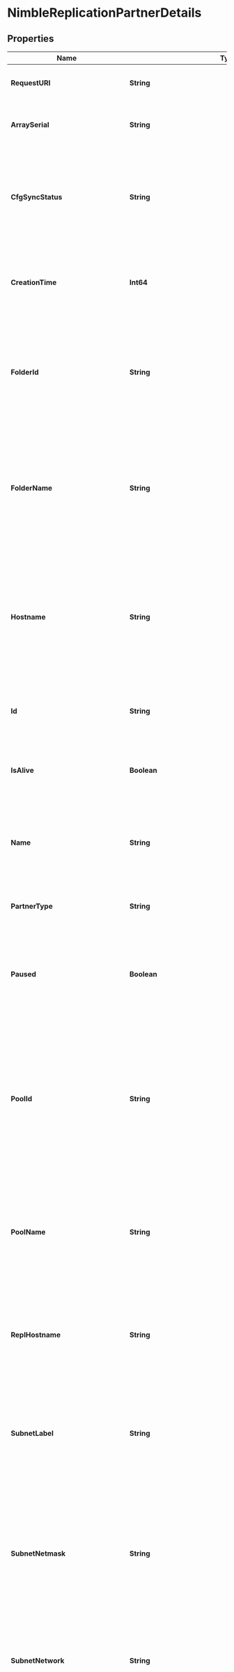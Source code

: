 # NimbleReplicationPartnerDetails
## Properties

Name | Type | Description | Notes
------------ | ------------- | ------------- | -------------
**RequestURI** | **String** | RequestURI for detailed replication partner objects | [optional] 
**ArraySerial** | **String** | Serial number of group leader array of the partner. Plain string. | [optional] 
**CfgSyncStatus** | **String** | Indicates whether all volumes and volume collections have been synced to the partner. Possible values: N/A, Yes, No.  | [optional] 
**CreationTime** | **Int64** | Time when this replication partner was created. Seconds since last epoch i.e. 00:00 January 1, 1970. | [optional] 
**FolderId** | **String** | The Folder ID within the pool where volumes replicated from this partner will be created. This is not supported for pool partners. A 42 digit hexadecimal number.  | [optional] 
**FolderName** | **String** | The Folder name within the pool where volumes replicated from this partner will be created. String of up to 64 alphanumeric characters, - and . and : are allowed after first character. | [optional] 
**Hostname** | **String** | IP address or hostname of partner interface. This must be the partners Group Management IP address. String of up to 64 alphanumeric characters, - and . and : are allowed after first character. | [optional] 
**Id** | **String** | Identifier for a replication partner. A 42 digit hexadecimal number. | [optional] 
**IsAlive** | **Boolean** | Whether the partner is available, and responding to pings. Possible values: true, false | [optional] 
**Name** | **String** | Name of replication partner. String of up to 64 alphanumeric characters, - and . and : are allowed after first character. | [optional] 
**PartnerType** | **String** | Type of the partner, Possible values: &#39;group&#39; or &#39;pool&#39;.  | [optional] 
**Paused** | **Boolean** | Indicates whether replication traffic from/to this partner has been halted. Possible values: true, false | [optional] 
**PoolId** | **String** | The pool ID where volumes replicated from this partner will be created. Replica volumes created as clones ignore this parameter and are always created in the same pool as their parent volume. A 42 digit hexadecimal number. | [optional] 
**PoolName** | **String** | The pool name where volumes replicated from this partner will be created. String of up to 64 alphanumeric characters, - and . and : are allowed after first character. | [optional] 
**ReplHostname** | **String** | IP address or hostname of partner data interface. String of up to 64 alphanumeric characters, - and . and : are allowed after first character. | [optional] 
**SubnetLabel** | **String** | Label of the subnet used to replicate to this partner. String of up to 64 alphanumeric characters, - and . and : are allowed after first character. | [optional] 
**SubnetNetmask** | **String** | Subnet mask used to replicate to this partner. A netmask expressed as a 32 bit binary value must have the highest bit set (2^31) and the lowest bit clear (2^0) with the first zero followed by only zeros. | [optional] 
**SubnetNetwork** | **String** | Subnet used to replicate to this partner. Four numbers in the range [0,255] separated by periods. | [optional] 
**SubnetType** | **String** | Type of the subnet used to replicate to this partner. Possible values: invalid, unconfigured, mgmt, data, mgmt_data | [optional] 
**SystemId** | **String** | Identifier for a system or array. A 42 digit hexadecimal number. | [optional] 
**Version** | **Int64** | Replication version of the partner. Signed 64-bit integer. | [optional] 
**VolumeCollectionListCount** | **Int64** | Count of volume collections that are replicating from/to this partner. Unsigned 64-bit integer. | [optional] 
**Alias** | **String** | String of up to 63 alphanumeric and can include hyphens characters but cannot start with hyphen. | [optional] 
**AssociatedLinks** | [**ArcusApplicationSetCapacityStatsAssociatedLinksInner[]**](ArcusApplicationSetCapacityStatsAssociatedLinksInner.md) | Associated Links Details | [optional] 
**ControlPort** | **Int64** | Port number of partner control interface. Value -1 for an invalid port or a positive integer value up to 65535 representing the TCP/IP port. | [optional] 
**CustomerId** | **String** | customerId | [optional] 
**DataPort** | **Int64** | Port number of partner data interface. Value -1 for an invalid port or a positive integer value up to 65535 representing the TCP/IP port. | [optional] 
**Description** | **String** | Description of replication partner. String of up to 255 printable ASCII characters. | [optional] 
**FullName** | **String** | Fully qualified name of replication partner. String of up to 64 alphanumeric characters, - and . and : are allowed after first character. | [optional] 
**Generation** | **Int32** | generation | [optional] 
**LastKeepaliveError** | **String** | Most recent error while attempting to ping the partner. Plain string. | [optional] 
**LastModified** | **Int64** | Time when this replication partner was last modified. Seconds since last epoch i.e. 00:00 January 1, 1970. | [optional] 
**LastSyncError** | **String** | Most recent error seen while attempting to sync objects to the partner. Plain string. | [optional] 
**MatchFolder** | **Boolean** | Indicates whether to match the upstream volumes folder on the downstream. Possible values: true, false | [optional] 
**PartnerGroupUid** | **Int64** | Replication partner group uid. Unsigned 64-bit integer. | [optional] 
**PortRangeStart** | **Int32** | Positive integer value up to 65535 representing TCP/IP port. Example: 1234. | [optional] 
**ProxyHostname** | **String** | String of up to 64 alphanumeric characters, - and . and : are allowed after first character. Example: &#39;myobject-5&#39; | [optional] 
**ProxyUser** | **String** | HTTP proxy server username, string up to 255 characters, special characters ([, ], &#x60;, ;, ampersand, tab, space, newline) are not allowed. | [optional] 
**RemotePartnerFolderId** | **String** | The folder ID where volumes replicated from remote partner will be created. Replica volumes created as clones ignore this parameter and are always created in the same pool as their parent volume. A 42 digit hexadecimal number. | [optional] 
**RemotePartnerFolderName** | **String** | The folder name where volumes replicated from remote partner will be created. String of up to 64 alphanumeric characters, - and . and : are allowed after first character. Example: &#39;myobject-5&#39;. | [optional] 
**RemotePartnerId** | **String** | ID of the remote partner. | [optional] 
**RemotePartnerName** | **String** | Name of the remote partner. String of up to 64 alphanumeric characters, - and . and : are allowed after first character. Example: &#39;myobject-5&#39;. | [optional] 
**RemotePartnerPoolId** | **String** | The pool ID where volumes replicated from remote partner will be created. Replica volumes created as clones ignore this parameter and are always created in the same pool as their parent volume. A 42 digit hexadecimal number. | [optional] 
**RemotePartnerPoolName** | **String** | The pool name where volumes replicated from remote partner will be created. String of up to 64 alphanumeric characters, - and . and : are allowed after first character. Example: &#39;myobject-5&#39;. | [optional] 
**RemotePartnerSubnetLabel** | **String** | Label of the subnet used to replicate to remote partner. String of up to 64 alphanumeric characters, - and . and colon are allowed after first character. | [optional] 
**RemotePartnerSubnetType** | **String** | Type of the subnet used to replicate to the remote partner. Possible values are &#39;invalid&#39;, &#39;unconfigured&#39;, &#39;mgmt&#39;, &#39;data&#39;, &#39;mgmt_data&#39;. | [optional] 
**RemotePartnerSystemId** | **String** | ID of the system to which the remote partner belongs. | [optional] 
**ReplicationDirection** | **String** | Direction of replication configured with this partner. Possible values: none, downstream, upstream, bi_directional | [optional] 
**SearchName** | **String** | Name of replication partner used for object search. Alphanumeric string, up to 64 characters including hyphen, period, colon. | [optional] 
**Status** | **String** | Status of the partner. Failed, Normal, Degraded, Unknown. | [optional] 
**ThrottledBandwidthCurrent** | **Int64** | Current bandwidth throttle for this partner, expressed either as megabits per second or as -1 to indicate that there is no throttle. Signed 64-bit integer. | [optional] 
**ThrottledBandwidthCurrentKbps** | **Int64** | Current bandwidth throttle for this partner, expressed either as kilobits per second or as -1 to indicate that there is no throttle. Signed 64-bit integer. | [optional] 
**Throttles** | [**ReplicationThrottle[]**](ReplicationThrottle.md) | Throttles used while replicating from/to this partner. All the throttles for the partner. | [optional] 
**Type** | **String** | type | [optional] 
**UniqueName** | **Boolean** | Possible values: &#39;true&#39;, &#39;false&#39;. | [optional] 
**VolumeCollectionList** | [**ReplicationVolumeCollectionSummary[]**](ReplicationVolumeCollectionSummary.md) | List of volume collections that are replicating from/to this partner. List of volume collections. | [optional] 
**Witness** | **String** | Hostname or ip addresses of witness. Comma separated strings of up to 63 characters of hostname and/or ip addresses. Total length cannot exceed 255 characters. | [optional] 

## Examples

- Prepare the resource
```powershell
$NimbleReplicationPartnerDetails = Initialize-PSOpenAPIToolsNimbleReplicationPartnerDetails  -RequestURI api/v1/storage-systems/device-type2/2a0df0fe6f7dc7bb16000000000000000000004817/replicationpartners/2a0df0fe6f7dc7bb16000000000000000000004009 `
 -ArraySerial null `
 -CfgSyncStatus null `
 -CreationTime 3400 `
 -FolderId 2a0df0fe6f7dc7bb16000000000000000000004817 `
 -FolderName Folder-A `
 -Hostname 15.213.204.121 `
 -Id 2a0df0fe6f7dc7bb16000000000000000000004817 `
 -IsAlive null `
 -Name parnter-A `
 -PartnerType null `
 -Paused null `
 -PoolId 2a0df0fe6f7dc7bb16000000000000000000004817 `
 -PoolName default-pool `
 -ReplHostname 15.213.204.121 `
 -SubnetLabel management `
 -SubnetNetmask 255.255.255.0 `
 -SubnetNetwork 128.0.0.1 `
 -SubnetType null `
 -SystemId 0019dbd036e652bd91000000000000000000000001 `
 -Version -1234 `
 -VolumeCollectionListCount 1234 `
 -Alias null `
 -AssociatedLinks [{resourceUri&#x3D;/api/v1/storage-systems/device-type2/2a0df0fe6f7dc7bb16000000000000000000004817, type&#x3D;storage-systems}] `
 -ControlPort 1234 `
 -CustomerId string `
 -DataPort 1234 `
 -Description 99.9999% availability `
 -FullName parnter-A `
 -Generation 0 `
 -LastKeepaliveError null `
 -LastModified 3400 `
 -LastSyncError null `
 -MatchFolder null `
 -PartnerGroupUid 1234 `
 -PortRangeStart null `
 -ProxyHostname null `
 -ProxyUser null `
 -RemotePartnerFolderId null `
 -RemotePartnerFolderName null `
 -RemotePartnerId 2a0df0fe6f7dc7bb16000000000000000000004817 `
 -RemotePartnerName null `
 -RemotePartnerPoolId 2a0df0fe6f7dc7bb16000000000000000000004817 `
 -RemotePartnerPoolName null `
 -RemotePartnerSubnetLabel management `
 -RemotePartnerSubnetType mgmt `
 -RemotePartnerSystemId 2a0df0fe6f7dc7bb16000000000000000000004817 `
 -ReplicationDirection null `
 -SearchName vol:1 `
 -Status null `
 -ThrottledBandwidthCurrent -1234 `
 -ThrottledBandwidthCurrentKbps -1234 `
 -Throttles null `
 -Type string `
 -UniqueName null `
 -VolumeCollectionList null `
 -Witness null
```

- Convert the resource to JSON
```powershell
$NimbleReplicationPartnerDetails | ConvertTo-JSON
```

[[Back to Model list]](../README.md#documentation-for-models) [[Back to API list]](../README.md#documentation-for-api-endpoints) [[Back to README]](../README.md)

